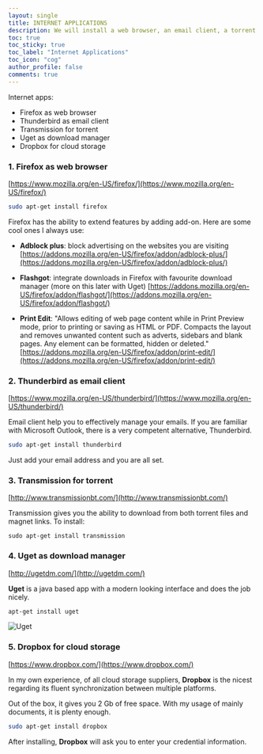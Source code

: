 ```yaml
---
layout: single
title: INTERNET APPLICATIONS
description: We will install a web browser, an email client, a torrent client and a download manager.
toc: true
toc_sticky: true
toc_label: "Internet Applications"
toc_icon: "cog"
author_profile: false
comments: true
---
```

Internet apps:
+ Firefox as web browser
+ Thunderbird as email client
+ Transmission for torrent
+ Uget as download manager
+ Dropbox for cloud storage

### 1. Firefox as web browser

[https://www.mozilla.org/en-US/firefox/](https://www.mozilla.org/en-US/firefox/)

```bash
sudo apt-get install firefox
```

Firefox has the ability to extend features by adding add-on. Here are some cool ones I always use:

* **Adblock plus**: block advertising on the websites you are visiting [https://addons.mozilla.org/en-US/firefox/addon/adblock-plus/](https://addons.mozilla.org/en-US/firefox/addon/adblock-plus/)   


* **Flashgot**: integrate downloads in Firefox with favourite download manager (more on this later with Uget) [https://addons.mozilla.org/en-US/firefox/addon/flashgot/](https://addons.mozilla.org/en-US/firefox/addon/flashgot/)


* **Print Edit**: "Allows editing of web page content while in Print Preview mode, prior to printing or saving as HTML or PDF. Compacts the layout and removes unwanted content such as adverts, sidebars and blank pages. Any element can be formatted, hidden or deleted."   [https://addons.mozilla.org/en-US/firefox/addon/print-edit/](https://addons.mozilla.org/en-US/firefox/addon/print-edit/)

### 2. Thunderbird as email client

[https://www.mozilla.org/en-US/thunderbird/](https://www.mozilla.org/en-US/thunderbird/)

Email client help you to effectively manage your emails. If you are familiar with Microsoft Outlook, there is a very competent alternative, Thunderbird.
```bash
sudo apt-get install thunderbird
```
Just add your email address and you are all set.

### 3. Transmission for torrent

[http://www.transmissionbt.com/](http://www.transmissionbt.com/)

Transmission gives you the ability to download from both torrent files and magnet links. 
To install:
```
sudo apt-get install transmission
```

### 4. Uget as download manager

[http://ugetdm.com/](http://ugetdm.com/)

**Uget** is a java based app with a modern looking interface and does the job nicely.
```bash
apt-get install uget
```
![Uget]({{site.baseurl}}/images/uget.jpg)

### 5. Dropbox for cloud storage

[https://www.dropbox.com/](https://www.dropbox.com/)

In my own experience, of all cloud storage suppliers, **Dropbox** is the nicest regarding its fluent synchronization between multiple platforms. 

Out of the box, it gives you 2 Gb of free space. With my usage of mainly documents, it is plenty enough.
```bash
sudo apt-get install dropbox
```
After installing, **Dropbox** will ask you to enter your credential information.

